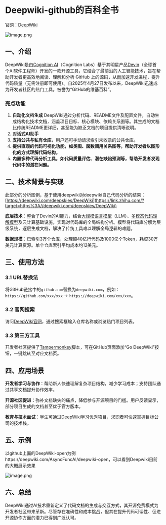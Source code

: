 # Deepwiki-github的百科全书

官网：[DeepWiki](https://link.zhihu.com/?target=https%3A//deepwiki.com/)

![image.png](https://s2.loli.net/2025/05/11/JUH6Su98pbIYQrT.png)

## **一、介绍**

DeepWiki是由[Cognition AI](https://zhida.zhihu.com/search?content_id=257084220&content_type=Article&match_order=1&q=Cognition+AI&zd_token=eyJhbGciOiJIUzI1NiIsInR5cCI6IkpXVCJ9.eyJpc3MiOiJ6aGlkYV9zZXJ2ZXIiLCJleHAiOjE3NDcxMTQ3NjEsInEiOiJDb2duaXRpb24gQUkiLCJ6aGlkYV9zb3VyY2UiOiJlbnRpdHkiLCJjb250ZW50X2lkIjoyNTcwODQyMjAsImNvbnRlbnRfdHlwZSI6IkFydGljbGUiLCJtYXRjaF9vcmRlciI6MSwiemRfdG9rZW4iOm51bGx9.BMoyyrCB2aSyJaSnx68RyJ3COlYtMEhPnGou4p8eC7I&zhida_source=entity)（Cognition Labs）基于其明星产品[Devin](https://zhida.zhihu.com/search?content_id=257084220&content_type=Article&match_order=1&q=Devin&zd_token=eyJhbGciOiJIUzI1NiIsInR5cCI6IkpXVCJ9.eyJpc3MiOiJ6aGlkYV9zZXJ2ZXIiLCJleHAiOjE3NDcxMTQ3NjEsInEiOiJEZXZpbiIsInpoaWRhX3NvdXJjZSI6ImVudGl0eSIsImNvbnRlbnRfaWQiOjI1NzA4NDIyMCwiY29udGVudF90eXBlIjoiQXJ0aWNsZSIsIm1hdGNoX29yZGVyIjoxLCJ6ZF90b2tlbiI6bnVsbH0.UOavXuesF8dYktEsAoo53t5GV0XdxMLtHkZF0l42xGU&zhida_source=entity)（全球首个AI软件工程师）开发的一款开源工具，它结合了最前沿的人工智能技术，旨在帮助开发者更高效地阅读、理解和分析 GitHub 上的源码，从而加速开发进程，提升代码质量（无需注册即可使用）。自2025年4月27日发布以来，DeepWiki迅速成为开发者社区的热门工具，被誉为“GitHub的维基百科”。

### 亮点功能

1. **自动化文档生成**
   DeepWiki通过分析代码、README文件及配置文件，自动生成结构化技术文档，涵盖项目目标、核心模块、依赖关系图等。其生成的文档比传统README更详细，甚至能为缺乏文档的项目提供清晰说明。
2. **对话式AI助手**
3. **支持公共与私有仓库**，用户还可手动请求索引未收录的公共仓库。
4. **提供直观的代码可视化功能，如类图、函数调用关系图等，帮助开发者以图形化的方式理解代码结构。**
5. **内置多种代码分析工具，如代码质量评估、潜在缺陷预测等，帮助开发者发现代码中的潜在问题。**

## **二、技术背景与实现**

此部分的分析图例，基于使用deepwiki对deepwiki自己代码分析的结果：[https://deepwiki.com/deepskies/DeepWiki](https://link.zhihu.com/?target=https%3A//deepwiki.com/deepskies/DeepWiki)

**底层技术**：整合了Devin的AI能力，结合[大规模语言模型](https://zhida.zhihu.com/search?content_id=257084220&content_type=Article&match_order=1&q=大规模语言模型&zd_token=eyJhbGciOiJIUzI1NiIsInR5cCI6IkpXVCJ9.eyJpc3MiOiJ6aGlkYV9zZXJ2ZXIiLCJleHAiOjE3NDcxMTQ3NjEsInEiOiLlpKfop4TmqKHor63oqIDmqKHlnosiLCJ6aGlkYV9zb3VyY2UiOiJlbnRpdHkiLCJjb250ZW50X2lkIjoyNTcwODQyMjAsImNvbnRlbnRfdHlwZSI6IkFydGljbGUiLCJtYXRjaF9vcmRlciI6MSwiemRfdG9rZW4iOm51bGx9.f434Jq7TlaoXwgHXMEgYwKfXFXhFfDFK3h2e9l1sQ5Y&zhida_source=entity)（LLM）、[多模态代码理解模型](https://zhida.zhihu.com/search?content_id=257084220&content_type=Article&match_order=1&q=多模态代码理解模型&zd_token=eyJhbGciOiJIUzI1NiIsInR5cCI6IkpXVCJ9.eyJpc3MiOiJ6aGlkYV9zZXJ2ZXIiLCJleHAiOjE3NDcxMTQ3NjEsInEiOiLlpJrmqKHmgIHku6PnoIHnkIbop6PmqKHlnosiLCJ6aGlkYV9zb3VyY2UiOiJlbnRpdHkiLCJjb250ZW50X2lkIjoyNTcwODQyMjAsImNvbnRlbnRfdHlwZSI6IkFydGljbGUiLCJtYXRjaF9vcmRlciI6MSwiemRfdG9rZW4iOm51bGx9.DkzgaXgwtqtatWR_MPqUuA9g4ejgbqbQcuymgrFwKIo&zhida_source=entity)及云计算基础设施，实现对代码库的全局结构分析。模型将代码库分解为层级系统，逐层生成文档，解决了传统工具难以理解全局逻辑的难题。

**数据规模**：已索引3万个仓库，处理超40亿行代码及1000亿个Token，耗资30万美元计算资源。单个仓库索引平均成本约12美元。

## **三、使用方法**

### 3.1 **URL替换法**

将GitHub链接中的`github.com`替换为`deepwiki.com`，例如：
`https://github.com/xxx/xxx` → `https://deepwiki.com/xxx/xxx`。

### 3.2 **官网搜索**

访问[DeepWiki官网](https://link.zhihu.com/?target=https%3A//deepwiki.com/)，通过搜索框输入仓库名称或浏览热门项目列表。

### 3.3 **第三方工具**

开发者社区提供了[Tampermonkey](https://zhida.zhihu.com/search?content_id=257084220&content_type=Article&match_order=1&q=Tampermonkey&zd_token=eyJhbGciOiJIUzI1NiIsInR5cCI6IkpXVCJ9.eyJpc3MiOiJ6aGlkYV9zZXJ2ZXIiLCJleHAiOjE3NDcxMTQ3NjEsInEiOiJUYW1wZXJtb25rZXkiLCJ6aGlkYV9zb3VyY2UiOiJlbnRpdHkiLCJjb250ZW50X2lkIjoyNTcwODQyMjAsImNvbnRlbnRfdHlwZSI6IkFydGljbGUiLCJtYXRjaF9vcmRlciI6MSwiemRfdG9rZW4iOm51bGx9.2aRRBJY8wbdP1ALUC-Znukbv4muuOn0YJSq7upeTDSA&zhida_source=entity)脚本，可在GitHub页面添加“Go DeepWiki”按钮，一键跳转至对应文档页。

## **四、应用场景**

**开发者学习与协作**：帮助新人快速理解复杂项目结构，减少学习成本；支持团队通过共享文档提升协作效率。

**开源社区促进**：弥补文档缺失的痛点，降低参与开源项目的门槛。用户反馈显示，部分项目生成的文档甚至优于官方版本。

**教育与技术面试**：学生可通过DeepWiki学习优秀项目，求职者可快速掌握目标公司的技术栈。

## **五、示例**

以github上面的DeepWiki-open为例https://deepwiki.com/AsyncFuncAI/deepwiki-open，可以看到Deepwiki目前的大概展示效果

![image.png](https://s2.loli.net/2025/05/11/IVABpuUtvHs7gbX.png)

## 六、总结

DeepWiki通过AI技术重新定义了代码文档的生成与交互方式，其开源免费模式为开发者社区带来革新。尽管存在准确性和成本挑战，但其在提升代码可读性、促进开源协作方面的潜力已得到广泛认可。

### 